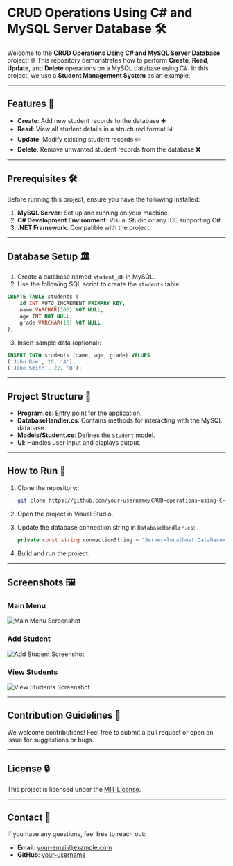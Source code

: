 # CRUD Operations Using C# and MySQL Server Database 🛠️

Welcome to the **CRUD Operations Using C# and MySQL Server Database** project! 🌐 This repository demonstrates how to perform **Create**, **Read**, **Update**, and **Delete** operations on a MySQL database using C#. In this project, we use a **Student Management System** as an example.

---

## Features 🔧
- **Create**: Add new student records to the database ➕
- **Read**: View all student details in a structured format 📊
- **Update**: Modify existing student records ✏️
- **Delete**: Remove unwanted student records from the database ❌

---

## Prerequisites 🛠️

Before running this project, ensure you have the following installed:

1. **MySQL Server**: Set up and running on your machine.
2. **C# Development Environment**: Visual Studio or any IDE supporting C#.
3. **.NET Framework**: Compatible with the project.

---

## Database Setup 🏛️

1. Create a database named `student_db` in MySQL.
2. Use the following SQL script to create the `students` table:

```sql
CREATE TABLE students (
    id INT AUTO_INCREMENT PRIMARY KEY,
    name VARCHAR(100) NOT NULL,
    age INT NOT NULL,
    grade VARCHAR(10) NOT NULL
);
```

3. Insert sample data (optional):

```sql
INSERT INTO students (name, age, grade) VALUES
('John Doe', 20, 'A'),
('Jane Smith', 22, 'B');
```

---

## Project Structure 🌈

- **Program.cs**: Entry point for the application.
- **DatabaseHandler.cs**: Contains methods for interacting with the MySQL database.
- **Models/Student.cs**: Defines the `Student` model.
- **UI**: Handles user input and displays output.

---

## How to Run 🚀

1. Clone the repository:

   ```bash
   git clone https://github.com/your-username/CRUD-operations-using-C-sharp-and-MySQL-Server-database.git
   ```

2. Open the project in Visual Studio.

3. Update the database connection string in `DatabaseHandler.cs`:

   ```csharp
   private const string connectionString = "Server=localhost;Database=student_db;Uid=root;Pwd=your_password;";
   ```

4. Build and run the project.

---

## Screenshots 🖼️

### Main Menu
![Main Menu Screenshot](link-to-screenshot)

### Add Student
![Add Student Screenshot](link-to-screenshot)

### View Students
![View Students Screenshot](link-to-screenshot)

---

## Contribution Guidelines 🙌

We welcome contributions! Feel free to submit a pull request or open an issue for suggestions or bugs.

---

## License 🔒

This project is licensed under the [MIT License](LICENSE).

---

## Contact 📢

If you have any questions, feel free to reach out:
- **Email**: [your-email@example.com](mailto:your-email@example.com)
- **GitHub**: [your-username](https://github.com/your-username)

